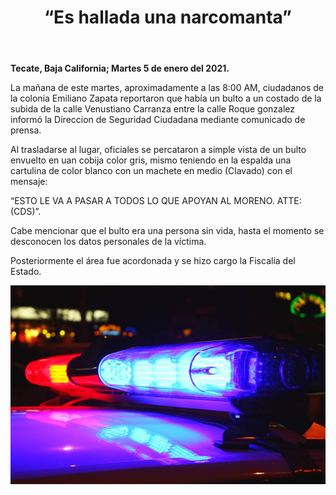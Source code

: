 ﻿---
layout: blog
title: “Es hallada una narcomanta”
Date: 2021-01-05
categories: tecate
permalink: /:categories/:title:output_ext
image: /img/cnr/2021-01-05-es-hallada-una-narcomanta.jpg
alt: “ “
autor:
---


**Tecate, Baja California; Martes 5 de enero del 2021.** 


La mañana de este martes, aproximadamente a las 8:00 AM, ciudadanos de la colonia Emiliano Zapata reportaron que había un bulto a un costado de la subida de la calle Venustiano Carranza entre la calle Roque gonzalez informó la Direccion de Seguridad Ciudadana mediante comunicado de prensa.


Al trasladarse al lugar, oficiales se percataron a simple vista de un bulto envuelto en uan cobija color gris, mismo teniendo en la espalda una cartulina de color blanco con un machete en medio (Clavado) con el mensaje:

“ESTO LE VA A PASAR A TODOS LO QUE APOYAN AL MORENO. ATTE: (CDS)”.


Cabe mencionar que el bulto era una persona sin vida, hasta el momento se desconocen los datos personales de la víctima.


Posteriormente el área fue acordonada y se hizo cargo la Fiscalía del Estado.

<div id="carouselExampleSlidesOnly" class="carousel slide" data-ride="carousel">
  <div class="carousel-inner">
    <div class="carousel-item active">
       <img class="d-block w-100" src="/img/cnr/2021-01-05-es-hallada-una-narcomanta.jpg" loading="lazy"  alt="">
    </div>
  </div>
</div>